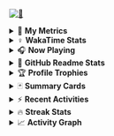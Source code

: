 [![🐙](https://hits.seeyoufarm.com/api/count/incr/badge.svg?url=https%3A%2F%2Fgithub.com%2Fktnkk%2Fhit-counter&count_bg=%23070707&title_bg=%23070707&icon=&icon_color=%23E7E7E7&title=visitors&edge_flat=true)](https://hits.seeyoufarm.com)

<details>
  <summary>🎼 <strong>My Metrics</strong></summary>
  
  <br>
  
 ![🐳](https://github.com/ktnkk/ktnkk/blob/main/github-metrics.svg)
  
  ***
</details>

<details>
  <summary>♀️ <strong>WakaTime Stats</strong></summary>
  
  <br>
  
<!--START_SECTION:waka-->
**🐱 My Github Data** 

> 🏆 1,419 Contributions in the Year 2021
 > 
> 📦 1.5 MB Used in Github's Storage 
 > 
> 💼 Opted to Hire
 > 
> 📜 9 Public Repositories 
 > 
> 🔑 23 Private Repositories  
 > 
**I'm a Night 🦉** 

```text
🌞 Morning    657 commits    ██████████░░░░░░░░░░░░░░░   43.17% 
🌆 Daytime    98 commits     █░░░░░░░░░░░░░░░░░░░░░░░░   6.44% 
🌃 Evening    313 commits    █████░░░░░░░░░░░░░░░░░░░░   20.57% 
🌙 Night      454 commits    ███████░░░░░░░░░░░░░░░░░░   29.83%

```
📅 **I'm Most Productive on Thursday** 

```text
Monday       194 commits    ███░░░░░░░░░░░░░░░░░░░░░░   12.75% 
Tuesday      203 commits    ███░░░░░░░░░░░░░░░░░░░░░░   13.34% 
Wednesday    258 commits    ████░░░░░░░░░░░░░░░░░░░░░   16.95% 
Thursday     267 commits    ████░░░░░░░░░░░░░░░░░░░░░   17.54% 
Friday       260 commits    ████░░░░░░░░░░░░░░░░░░░░░   17.08% 
Saturday     198 commits    ███░░░░░░░░░░░░░░░░░░░░░░   13.01% 
Sunday       142 commits    ██░░░░░░░░░░░░░░░░░░░░░░░   9.33%

```


📊 **This Week I Spent My Time On** 

```text
⌚︎ Time Zone: America/New_York

💬 Programming Languages: 
Other                    61 hrs 11 mins      █████████████████████░░░░   85.52% 
JavaScript               6 hrs 18 mins       ██░░░░░░░░░░░░░░░░░░░░░░░   8.82% 
Docker                   1 hr 34 mins        ░░░░░░░░░░░░░░░░░░░░░░░░░   2.2% 
Markdown                 1 hr 5 mins         ░░░░░░░░░░░░░░░░░░░░░░░░░   1.52% 
YAML                     30 mins             ░░░░░░░░░░░░░░░░░░░░░░░░░   0.71%

🔥 Editors: 
Browser                  60 hrs 29 mins      █████████████████████░░░░   84.54% 
IntelliJ                 11 hrs 3 mins       ███░░░░░░░░░░░░░░░░░░░░░░   15.46%

💻 Operating System: 
Mac                      71 hrs 33 mins      █████████████████████████   100.0%

```


 Last Updated on 21/09/2021
<!--END_SECTION:waka-->
  
  ***
</details>


<details>
  <summary>🎧 <strong>Now Playing</strong></summary>
  
  <br>
  
 [![🐟](https://spotify-github-profile.vercel.app/api/view?uid=31ybvkrtg6lpzufa4ap3lug3xjfy&cover_image=true&theme=default)](https://open.spotify.com/user/31ybvkrtg6lpzufa4ap3lug3xjfy?si=4d057bb568954fa5)
  
  ***
</details>

<details>
  <summary>🌟 <strong>GitHub Readme Stats</strong></summary>
  
  <br>
  
 <p align="left"> 
  <img alt="🐠" src="https://github-readme-stats.vercel.app/api?username=ktnkk&count_private=true&show_icons=true&theme=dark&include_all_commits=true" />
  <img alt="🐟" src="https://github-readme-stats.vercel.app/api/top-langs/?username=ktnkk&layout=compact&theme=dark&langs_count=10&hide=HTML,CSS,SCSS" />
</p>
  
  ***
</details>

<details>
  <summary>🏆 <strong>Profile Trophies</strong></summary>
  
  <br>
  
  [![🐬](https://github-profile-trophy.vercel.app/?username=ktnkk&rank=SECRET,SSS,SS,S,AAA,AA,A&theme=darkhub&row=1&margin-w=10&no-bg=true)](https://github.com/ryo-ma/github-profile-trophy)
  
  ***
</details>

<details>
  <summary>🃏 <strong>Summary Cards</strong></summary>
  
  <br>
  
  ![🐋](https://github-profile-summary-cards.vercel.app/api/cards/profile-details?username=ktnkk&theme=github_dark)
  ![🦑](https://github-profile-summary-cards.vercel.app/api/cards/repos-per-language?username=ktnkk&theme=github_dark)
  ![🦭](https://github-profile-summary-cards.vercel.app/api/cards/most-commit-language?username=ktnkk&theme=github_dark)
  ![🦀](https://github-profile-summary-cards.vercel.app/api/cards/stats?username=ktnkk&theme=github_dark)
  ![🦈](https://github-profile-summary-cards.vercel.app/api/cards/productive-time?username=ktnkk&theme=github_dark)
  
  ***
</details>

<details>
  <summary>⚡ <strong>Recent Activities</strong></summary>
  
  <br>
  
  <!--START_SECTION:activity-->
1. ❗️ Closed issue [#5](https://github.com/ktnkk/blog/issues/5) in [ktnkk/blog](https://github.com/ktnkk/blog)
2. 🗣 Commented on [#5](https://github.com/ktnkk/blog/issues/5) in [ktnkk/blog](https://github.com/ktnkk/blog)
3. ❗️ Opened issue [#11](https://github.com/ktnkk/blog/issues/11) in [ktnkk/blog](https://github.com/ktnkk/blog)
4. ❗️ Opened issue [#10](https://github.com/ktnkk/blog/issues/10) in [ktnkk/blog](https://github.com/ktnkk/blog)
5. ❗️ Opened issue [#9](https://github.com/ktnkk/blog/issues/9) in [ktnkk/blog](https://github.com/ktnkk/blog)
6. ❗️ Closed issue [#4](https://github.com/ktnkk/blog/issues/4) in [ktnkk/blog](https://github.com/ktnkk/blog)
7. 🗣 Commented on [#4](https://github.com/ktnkk/blog/issues/4) in [ktnkk/blog](https://github.com/ktnkk/blog)
8. ❗️ Opened issue [#8](https://github.com/ktnkk/blog/issues/8) in [ktnkk/blog](https://github.com/ktnkk/blog)
9. 🎉 Merged PR [#94](https://github.com/ktnkk/tipswatch/pull/94) in [ktnkk/tipswatch](https://github.com/ktnkk/tipswatch)
10. ❌ Closed PR [#45](https://github.com/miyabayt/spring-boot-doma2-sample/pull/45) in [miyabayt/spring-boot-doma2-sample](https://github.com/miyabayt/spring-boot-doma2-sample)
<!--END_SECTION:activity-->
  
***
</details>

<details>
  <summary>🔥 <strong>Streak Stats</strong></summary>
  
  <br>
  
  [![🐠](http://github-readme-streak-stats.herokuapp.com?user=ktnkk&theme=dark)](https://git.io/streak-stats)
  
  ***
</details>

<details>
  <summary>📈 <strong>Activity Graph</strong></summary>
  
  <br>
  
  [![🐡](https://activity-graph.herokuapp.com/graph?username=ktnkk&theme=xcode)](https://github.com/ashutosh00710/github-readme-activity-graph)
  
  ***
</details>
